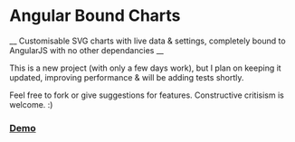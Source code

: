 # Angular Bound Charts

__ Customisable SVG charts with live data & settings, completely bound to AngularJS with no other dependancies __

This is a new project (with only a few days work), but I plan on keeping it updated, improving performance & will be adding tests shortly.

Feel free to fork or give suggestions for features. Constructive critisism is welcome. :)

### [Demo](http://jakesidsmith.github.io/abc/)